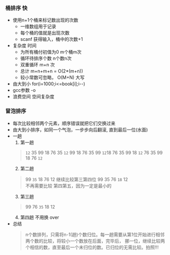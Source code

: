 ### 桶排序 快
  - 使用n+1个桶来标记数出现的次数
    - 一维数组用于记录
    - 每个桶的值就是出现次数 
    - scanf 获得输入，桶中的次数+1
  - 复杂度 时间
    - 为所有桶付初值为0 m个桶m次
    - 循环待排序个数 n个数n次
    - 双重循环 m+n 次
    - 总计 m+n+m+n = O(2*(m+n))  
    - 较小常数可忽略， O(M+N) 大写
  - 由大到小 for(i=1000;i<=book[i];i--) 
  - gcc参数 -o
  - 浪费空间 空间复杂度

### 冒泡排序
  - 每次比较相邻两个元素，顺序错误就把它们交换过来
  - 由大到小排序，如同一个气泡，一步步向后翻滚, 直到最后一位(水面)
  - 一趟
    1. 第一趟 
    > `12` 35 99 18 76
    > 35 `12` 99 18 76
    > 35  99 `12`18 76
    > 35 99 18 `12` 76
    > 35 99 18 76 `12`
    2. 第二趟
    > 99 `35` 18 76 12
    继续比较第三第四位
    > 99 35 76 `18` 12  
    不再需要比较 第四第五，因为一定是最小的
    3. 第三趟
    > 99 76 `35` 18 12
    4. 第四趟
      不用换 over
  - 总结
    > n个数排列，只需将n-1(趟)个数归位。每一趟需要从第1位开始进行相邻两个数的比较，将较小一个数放在后面，完毕后， 挪一位，继续比较两个相信的数，直至最后一个未归位的数。已归位的无需比较。拍照!!!
    


